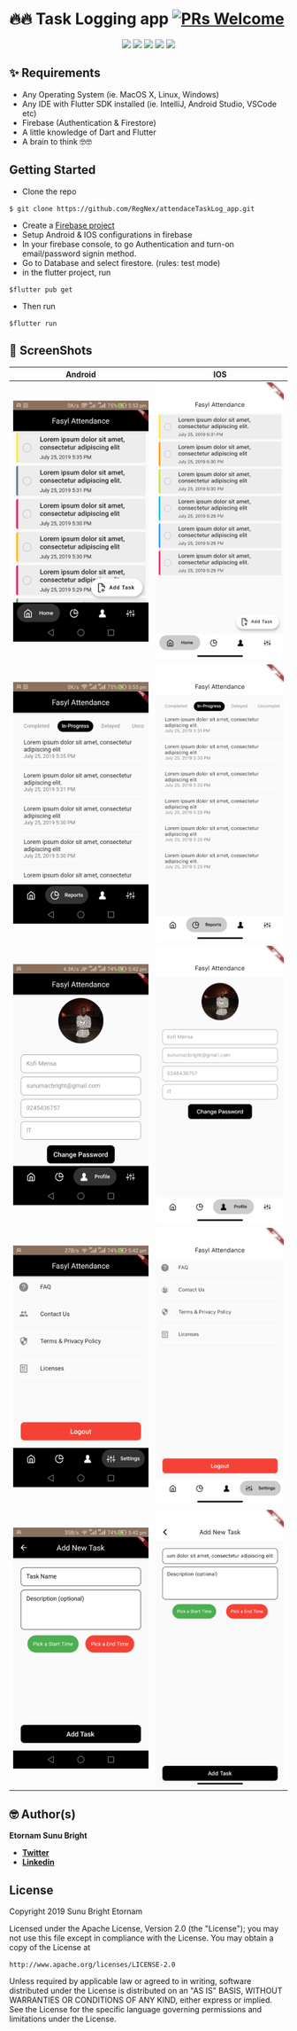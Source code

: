 # 🔥🔥 Task Logging app [![PRs Welcome](https://img.shields.io/badge/PRs-welcome-brightgreen.svg?style=flat-square)](http://makeapullrequest.com)

<p align="center">
    <img src="http://ForTheBadge.com/images/badges/built-with-love.svg"/>
<img src="https://img.shields.io/badge/Maintained%3F-yes-green.svg"/>
<img src="https://img.shields.io/badge/flutter-made%20with%20flutter-blue.svg"/>
<img src="https://img.shields.io/badge/IOS-IOS%20Supported-lightgrey.svg"/>
<img src="https://img.shields.io/badge/android-android%20supported-green.svg"/>
</p>

## ✨ Requirements
* Any Operating System (ie. MacOS X, Linux, Windows)
* Any IDE with Flutter SDK installed (ie. IntelliJ, Android Studio, VSCode etc)
* Firebase (Authentication & Firestore)
* A little knowledge of Dart and Flutter
* A brain to think 🤓🤓

## Getting Started
* Clone the repo 
````
$ git clone https://github.com/RegNex/attendaceTaskLog_app.git
````

* Create a [Firebase project](https://console.firebase.google.com)
* Setup Android & IOS configurations in firebase
* In your firebase console, to go Authentication and turn-on email/password signin method.
* Go to Database and select firestore. (rules: test mode)
* in the flutter project, run

````
$flutter pub get
````

* Then run
````
$flutter run
````


## 📸 ScreenShots

| Android| IOS|
|------|-------|
|<img src="https://raw.githubusercontent.com/RegNex/attendaceTaskLog_app/master/screenshots/1.png" width="400">|<img src="https://raw.githubusercontent.com/RegNex/attendaceTaskLog_app/master/screenshots/1a.png" width="400">|
|<img src="https://raw.githubusercontent.com/RegNex/attendaceTaskLog_app/master/screenshots/2.png" width="400">|<img src="https://raw.githubusercontent.com/RegNex/attendaceTaskLog_app/master/screenshots/2a.png" width="400">|
|<img src="https://raw.githubusercontent.com/RegNex/attendaceTaskLog_app/master/screenshots/3.png" width="400">|<img src="https://raw.githubusercontent.com/RegNex/attendaceTaskLog_app/master/screenshots/3a.png" width="400">|
|<img src="https://raw.githubusercontent.com/RegNex/attendaceTaskLog_app/master/screenshots/4.png" width="400">|<img src="https://raw.githubusercontent.com/RegNex/attendaceTaskLog_app/master/screenshots/4a.png" width="400">|
|<img src="https://raw.githubusercontent.com/RegNex/attendaceTaskLog_app/master/screenshots/5.png" width="400">|<img src="https://raw.githubusercontent.com/RegNex/attendaceTaskLog_app/master/screenshots/5a.png" width="400">|


## 🤓 Author(s)
**Etornam Sunu Bright**

- [**Twitter**](https://twitter.com/_regnex)
- [**Linkedin**](https://linkedin.com/in/etornam-sunu)


## License

Copyright 2019 Sunu Bright Etornam

Licensed under the Apache License, Version 2.0 (the "License");
you may not use this file except in compliance with the License.
You may obtain a copy of the License at

    http://www.apache.org/licenses/LICENSE-2.0

Unless required by applicable law or agreed to in writing, software
distributed under the License is distributed on an "AS IS" BASIS,
WITHOUT WARRANTIES OR CONDITIONS OF ANY KIND, either express or implied.
See the License for the specific language governing permissions and
limitations under the License.
